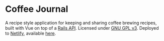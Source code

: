 # Coffee Journal

A recipe style application for keeping and sharing coffee brewing recipes, built with Vue on top of a [Rails API][rails-api]. Licensed under [GNU GPL v3]('./LICENSE.txt'). Deployed to [Netlify][netlify], available [here][live].

[live]: https://coffee-journal.netlify.com
[netlify]: https://www.netlify.com/
[rails-api]: https://github.com/AspenJames/coffee-log-backend

